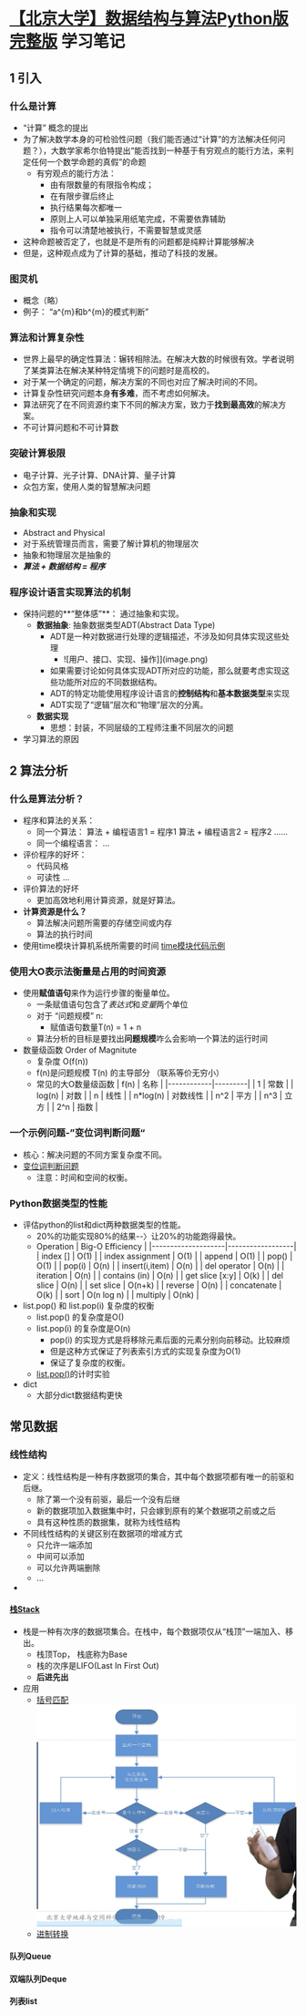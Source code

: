 # [【北京大学】数据结构与算法Python版 完整版](https://www.bilibili.com/video/BV1VC4y1x7uv/) 学习笔记
## 1 引入
### 什么是计算
- “计算” 概念的提出
- 为了解决数学本身的可检验性问题（我们能否通过“计算”的方法解决任何问题？），大数学家希尔伯特提出“能否找到一种基于有穷观点的能行方法，来判定任何一个数学命题的真假”的命题
    - 有穷观点的能行方法：
        - 由有限数量的有限指令构成；
        - 在有限步骤后终止
        - 执行结果每次都唯一
        - 原则上人可以单独采用纸笔完成，不需要依靠辅助
        - 指令可以清楚地被执行，不需要智慧或灵感
- 这种命题被否定了，也就是不是所有的问题都是纯粹计算能够解决
- 但是，这种观点成为了计算的基础，推动了科技的发展。
### 图灵机
- 概念（略）
- 例子： “a^{m}和b^{m}的模式判断”
### 算法和计算复杂性
- 世界上最早的确定性算法：辗转相除法。在解决大数的时候很有效。学者说明了某类算法在解决某种特定情境下的问题时是高校的。
- 对于某一个确定的问题，解决方案的不同也对应了解决时间的不同。
- 计算复杂性研究问题本身**有多难**，而不考虑如何解决。
- 算法研究了在不同资源约束下不同的解决方案，致力于**找到最高效**的解决方案。
- 不可计算问题和不可计算数
### 突破计算极限
- 电子计算、光子计算、DNA计算、量子计算
- 众包方案，使用人类的智慧解决问题
### 抽象和实现
- Abstract and Physical 
- 对于系统管理员而言，需要了解计算机的物理层次
- 抽象和物理层次是抽象的
- ***算法 + 数据结构 = 程序***
### 程序设计语言实现算法的机制
- 保持问题的**“整体感”**： 通过抽象和实现。
    - **数据抽象**: 抽象数据类型ADT(Abstract Data Type)
        - ADT是一种对数据进行处理的逻辑描述，不涉及如何具体实现这些处理
            - ![用户、接口、实现、操作]](image.png)
        - 如果需要讨论如何具体实现ADT所对应的功能，那么就要考虑实现这些功能所对应的不同数据结构。
        - ADT的特定功能使用程序设计语言的**控制结构**和**基本数据类型**来实现
        - ADT实现了“逻辑”层次和“物理”层次的分离。
    - **数据实现**
        - 思想：封装，不同层级的工程师注重不同层次的问题
- 学习算法的原因
## 2 算法分析
### 什么是算法分析？
- 程序和算法的关系：
    - 同一个算法：
        算法 + 编程语言1 = 程序1
        算法 + 编程语言2 = 程序2 
        ......
    - 同一个编程语言：
        ...
- 评价程序的好坏：
    - 代码风格
    - 可读性
    ...
- 评价算法的好坏
    - 更加高效地利用计算资源，就是好算法。
- **计算资源是什么？**
    - 算法解决问题所需要的存储空间或内存
    - 算法的执行时间
- 使用time模块计算机系统所需要的时间
    [time模块代码示例](算法分析/time.ipynb)
### 使用大O表示法衡量是占用的时间资源
- 使用**赋值语句**来作为运行步骤的衡量单位。
    - 一条赋值语句包含了*表达式*和*变量*两个单位
    - 对于 “问题规模” n:
        - 赋值语句数量T(n) = 1 + n
    - 算法分析的目标是要找出**问题规模**咋么会影响一个算法的运行时间
- 数量级函数 Order of Magnitute
    - 复杂度 O(f(n))
    - f(n)是问题规模 T(n) 的主导部分 （联系等价无穷小）
    - 常见的大O数量级函数
                | f(n)       | 名称     |
        |------------|---------|
        | 1          | 常数    |
        | log(n)     | 对数    |
        | n          | 线性    |
        | n*log(n)   | 对数线性 |
        | n^2        | 平方    |
        | n^3        | 立方    |
        | 2^n        | 指数    |
### 一个示例问题-”变位词判断问题“
- 核心：解决问题的不同方案复杂度不同。
- [变位词判断问题](/算法分析/变位词判断问题[同一问题的不同算法的复杂度].ipynb)
    - 注意：时间和空间的权衡。
### Python数据类型的性能
- 评估python的list和dict两种数据类型的性能。
    - 20%的功能实现80%的结果--〉让20%的功能跑得最快。
    -  Operation          | Big-O Efficiency |
|--------------------|------------------|
| index []           | O(1)             |
| index assignment   | O(1)             |
| append             | O(1)             |
| pop()              | O(1)             |
| pop(i)             | O(n)             |
| insert(i,item)     | O(n)             |
| del operator       | O(n)             |
| iteration          | O(n)             |
| contains (in)      | O(n)             |
| get slice [x:y]    | O(k)             |
| del slice          | O(n)             |
| set slice          | O(n+k)           |
| reverse            | O(n)             |
| concatenate        | O(k)             |
| sort               | O(n log n)       |
| multiply           | O(nk)            |
- list.pop() 和 list.pop(i) 复杂度的权衡
    - list.pop() 的复杂度是O()
    - list.pop(i) 的复杂度是O(n)
        - pop(i) 的实现方式是将移除元素后面的元素分别向前移动。比较麻烦
        - 但是这种方式保证了列表索引方式的实现复杂度为O(1)
        - 保证了复杂度的权衡。
    - [list.pop()](算法分析/time.ipynb)的计时实验
- dict
    - 大部分dict数据结构更快
## 常见数据 

### 线性结构
- 定义：线性结构是一种有序数据项的集合，其中每个数据项都有唯一的前驱和后继。
    - 除了第一个没有前驱，最后一个没有后继
    - 新的数据项加入数据集中时，只会嫁到原有的某个数据项之前或之后
    - 具有这种性质的数据集，就称为线性结构
- 不同线性结构的关键区别在数据项的增减方式
    - 只允许一端添加
    - 中间可以添加
    - 可以允许两端删除
    - ...
- 
#### [栈Stack](算法分析/stack.ipynb)
- 栈是一种有次序的数据项集合。在栈中，每个数据项仅从“栈顶”一端加入、移出。
    - 栈顶Top， 栈底称为Base
    - 栈的次序是LIFO(Last In First Out)
    - **后进先出**
- 应用
    - [括号匹配](算法分析/stack.ipynb)
        ![Alt text](image-1.png)
    - [进制转换](算法分析/进制转换.ipynb)
#### 队列Queue
#### 双端队列Deque
#### 列表list